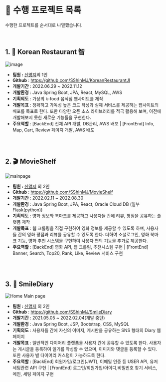 # :open_book: 수행 프로젝트 목록
수행한 프로젝트를 순서대로 나열했습니다. 

<br>

## 1. :stew: Korean Restaurant 智
![image](https://user-images.githubusercontent.com/87280835/201481178-ac4cab3b-da9e-4285-a866-58c1651650c2.gif)
- **팀원 :** [신명지](https://github.com/SShinMJ)외 1인
- **Github** : https://github.com/SShinMJ/KoreanRestaurantJI
- **개발기간** : 2022.06.29 ~ 2022.11.12
- **개발환경** : Java Spring Boot, JPA, React, MySQL, AWS
- **기획의도** : 가상의 k-food 음식점 웹사이트를 제작
- **개발목표** : 정확하고 가독성 높은 코드 작성과 실제 서비스를 제공하는 웹사이트의 배포를 목표로 한다. 또한 다양한 오픈 소스 라이브러리를 적극 활용해 보며, 이전에 개발해보지 못한 새로운 기능들을 구현한다.
- **주요역할** : [BackEnd] 전체 API 개발, DB관리, AWS 배포  |  [FrontEnd] Info, Map, Cart, Review 페이지 개발, AWS 배포

<br><br>

## 2. :clapper: MovieShelf
![mainpage](https://user-images.githubusercontent.com/82142527/235366659-d115f0ea-1a4c-40bf-81fb-80c2a2799c02.gif)
- **팀원 :** [신명지](https://github.com/SShinMJ) 외 2인
- **Github** : https://github.com/SShinMJ/MovieShelf
- **개발기간** : 2022.02.11 ~ 2022.08.30
- **개발환경** : Java Spring Boot, JPA, React, Oracle Cloud DB (일부 Flask(python))
- **기획의도** : 영화 정보와 북마크를 제공하고 사용자들 간에 리뷰, 평점을 공유하는 플랫폼 제작
- **개발목표** : 웹 크롤링을 직접 구현하여 영화 정보를 제공할 수 있도록 하며, 사용자들 간의 영화 평점과 리뷰를 공유할 수 있도록 한다. 더하여 소셜로그인, 영화 북마크 기능, 영화 추천 시스템을 구현하여 사용자 편의 기능을 추가로 제공한다.
- **주요역할** : [BackEnd] 영화 API, 웹 크롤링, 추천시스템 구현  |  [FrontEnd] Banner, Search, Top20, Rank, Like, Review 서비스 구현

<br><br>

## 3. :notebook_with_decorative_cover: SmileDiary
![Home Main page](https://user-images.githubusercontent.com/82142527/235366719-cc1c3232-cb63-4ffd-a85c-e4c76d517a16.gif)
- **팀원 :** [신명지](https://github.com/SShinMJ) 외 2인
- **Github** : https://github.com/SShinMJ/SmileDiary
- **개발기간** : 2021.05.05 ~ 2022.02.04(개발 중단)
- **개발환경** : Java Spring Boot, JSP, Bootstrap, CSS, MySQL
- **기획의도** : 사용자들 간에 자신의 이미지, 게시판을 공유하는 SNS 형태의 Diary 웹 페이지
- **개발목표** : 일반적인 다이어리 플랫폼을 사용자 간에 공유할 수 있도록 한다. 사용자는 게시글을 등록하여 일기를 작성할 수 있으며, 이미지와 댓글을 등록할 수 있다. 또한 사용자 별 다이어리 커스텀이 가능하도록 한다.
- **주요역할** : [BackEnd] 회원가입/로그인(JWT), 이메일 인증 등 USER API, 유저 세팅관련 API 구현  |  [FrontEnd] 로그인/회원가입/아이디,비밀번호 찾기 서비스, 메인, 세팅 페이지 구현
